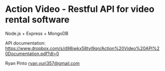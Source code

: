 # Action Video - Restful API for video rental software
Node.js + Express + MongoDB

API documentation: https://www.dropbox.com/s/d98iwkx58tvl9qn/Action%20Video%20API%20Documentation.pdf?dl=0

Ryan Pinto
ryan.yuri357@gmail.com
